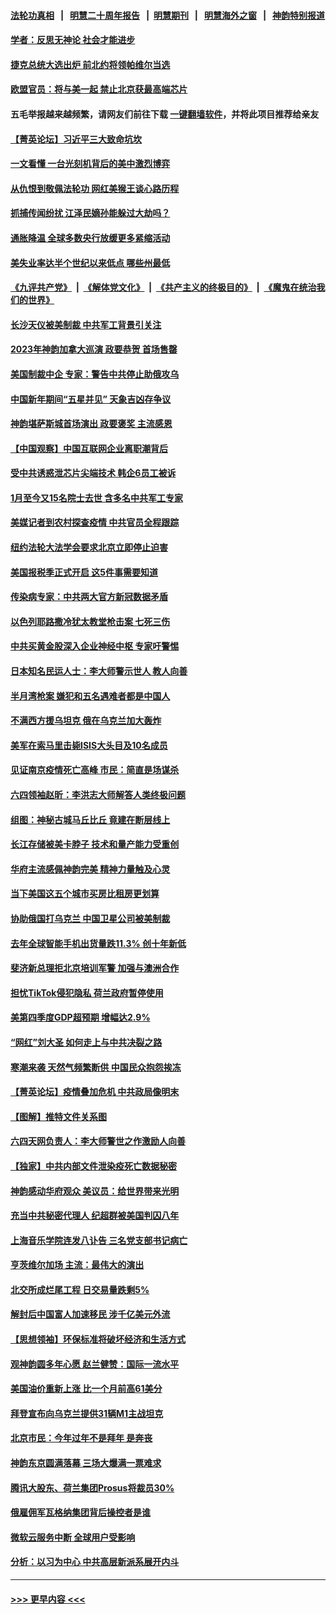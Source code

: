 #### [法轮功真相](https://github.com/gfw-breaker/truth/blob/master/README.md?t=0) &nbsp;&nbsp;|&nbsp;&nbsp; [明慧二十周年报告](https://github.com/gfw-breaker/mh-reports/blob/master/README.md?t=0) &nbsp;&nbsp;|&nbsp;&nbsp;[明慧期刊](https://github.com/gfw-breaker/mh-qikan) &nbsp;&nbsp;|&nbsp;&nbsp; [明慧海外之窗](https://github.com/gfw-breaker/mh-news/blob/master/README.md?t=0) &nbsp;&nbsp;|&nbsp;&nbsp; [神韵特别报道](https://github.com/gfw-breaker/mh-news/blob/master/shenyun.md?t=0)
#### [学者：反思无神论 社会才能进步](../pages/nf4514/n13917429.md?t=01292143) 
#### [捷克总统大选出炉 前北约将领帕维尔当选](../pages/nf4514/n13917503.md?t=01292143) 
#### [欧盟官员：将与美一起 禁止北京获最高端芯片](../pages/nf4514/n13917511.md?t=01292143) 
#### 五毛举报越来越频繁，请网友们前往下载 [一键翻墙软件](https://github.com/gfw-breaker/ssr-accounts)，并将此项目推荐给亲友
#### [【菁英论坛】习近平三大致命坑坎](../pages/nf4514/n13917433.md?t=01292143) 
#### [一文看懂 一台光刻机背后的美中激烈博弈](../pages/nf4514/n13916976.md?t=01292143) 
#### [从仇恨到敬佩法轮功 网红美猴王谈心路历程](../pages/nf4514/n13917396.md?t=01292143) 
#### [抓捕传闻纷扰 江泽民嫡孙能躲过大劫吗？](../pages/nf4514/n13917279.md?t=01292143) 
#### [通胀降温 全球多数央行放缓更多紧缩活动](../pages/nf4514/n13917363.md?t=01292143) 
#### [美失业率达半个世纪以来低点 哪些州最低](../pages/nf4514/n13917343.md?t=01292143) 
#### [《九评共产党》](https://github.com/begood0513/9ping.md/blob/master/README.md) &nbsp;|&nbsp; [《解体党文化》](../../../../jtdwh.md/blob/master/README.md)  &nbsp;|&nbsp; [《共产主义的终极目的》](../../../../gczydzjmd.md/blob/master/README.md) &nbsp;|&nbsp; [《魔鬼在统治我们的世界》](../../../../mgztzwmdsj.md/blob/master/README.md) 
#### [长沙天仪被美制裁 中共军工背景引关注](../pages/nf4514/n13917061.md?t=01292143) 
#### [2023年神韵加拿大巡演 政要恭贺 首场售罄](../pages/nf4514/n13916217.md?t=01292143) 
#### [美国制裁中企 专家：警告中共停止助俄攻乌](../pages/nf4514/n13917128.md?t=01292143) 
#### [中国新年期间“五星并见” 天象吉凶存争议](../pages/nf4514/n13917191.md?t=01292143) 
#### [神韵堪萨斯城首场演出 政要褒奖 主流感恩](../pages/nf4514/n13917194.md?t=01292143) 
#### [【中国观察】中国互联网企业离职潮背后](../pages/nf4514/n13917049.md?t=01292143) 
#### [受中共诱惑泄芯片尖端技术 韩企6员工被诉](../pages/nf4514/n13917101.md?t=01292143) 
#### [1月至今又15名院士去世 含多名中共军工专家](../pages/nf4514/n13917156.md?t=01292143) 
#### [美媒记者到农村探查疫情 中共官员全程跟踪](../pages/nf4514/n13916922.md?t=01292143) 
#### [纽约法轮大法学会要求北京立即停止迫害](../pages/nf4514/n13916932.md?t=01292143) 
#### [美国报税季正式开启 这5件事需要知道](../pages/nf4514/n13916947.md?t=01292143) 
#### [传染病专家：中共两大官方新冠数据矛盾](../pages/nf4514/n13915759.md?t=01292143) 
#### [以色列耶路撒冷犹太教堂枪击案 七死三伤](../pages/nf4514/n13916875.md?t=01292143) 
#### [中共买黄金股深入企业神经中枢 专家吁警惕](../pages/nf4514/n13916857.md?t=01292143) 
#### [日本知名民运人士：李大师警示世人 教人向善](../pages/nf4514/n13916627.md?t=01292143) 
#### [半月湾枪案 嫌犯和五名遇难者都是中国人](../pages/nf4514/n13916804.md?t=01292143) 
#### [不满西方援乌坦克 俄在乌克兰加大轰炸](../pages/nf4514/n13916734.md?t=01292143) 
#### [美军在索马里击毙ISIS大头目及10名成员](../pages/nf4514/n13916630.md?t=01292143) 
#### [见证南京疫情死亡高峰 市民：简直是场谋杀](../pages/nf4514/n13916564.md?t=01292143) 
#### [六四领袖赵昕：李洪志大师解答人类终极问题](../pages/nf4514/n13916319.md?t=01292143) 
#### [组图：神秘古城马丘比丘 竟建在断层线上](../pages/nf4514/n13916555.md?t=01292143) 
#### [长江存储被美卡脖子 技术和量产能力受重创](../pages/nf4514/n13916234.md?t=01292143) 
#### [华府主流感佩神韵完美 精神力量触及心灵](../pages/nf4514/n13916578.md?t=01292143) 
#### [当下美国这五个城市买房比租房更划算](../pages/nf4514/n13916330.md?t=01292143) 
#### [协助俄国打乌克兰 中国卫星公司被美制裁](../pages/nf4514/n13916289.md?t=01292143) 
#### [去年全球智能手机出货量跌11.3% 创十年新低](../pages/nf4514/n13916325.md?t=01292143) 
#### [斐济新总理拒北京培训军警 加强与澳洲合作](../pages/nf4514/n13916324.md?t=01292143) 
#### [担忧TikTok侵犯隐私 荷兰政府暂停使用](../pages/nf4514/n13916212.md?t=01292143) 
#### [美第四季度GDP超预期 增幅达2.9%](../pages/nf4514/n13916144.md?t=01292143) 
#### [“网红”刘大圣  如何走上与中共决裂之路](../pages/nf4514/n13915701.md?t=01292143) 
#### [寒潮来袭 天然气频繁断供 中国民众抱怨挨冻](../pages/nf4514/n13916037.md?t=01292143) 
#### [【菁英论坛】疫情叠加危机 中共政局像明末](../pages/nf4514/n13914887.md?t=01292143) 
#### [【图解】推特文件关系图](../pages/nf4514/n13916133.md?t=01292143) 
#### [六四天网负责人：李大师警世之作激励人向善](../pages/nf4514/n13915946.md?t=01292143) 
#### [【独家】中共内部文件泄染疫死亡数据秘密](../pages/nf4514/n13915199.md?t=01292143) 
#### [神韵感动华府观众 美议员：给世界带来光明](../pages/nf4514/n13916087.md?t=01292143) 
#### [充当中共秘密代理人 纪超群被美国判囚八年](../pages/nf4514/n13915901.md?t=01292143) 
#### [上海音乐学院连发八讣告 三名党支部书记病亡](../pages/nf4514/n13915906.md?t=01292143) 
#### [亨茨维尔加场 主流：最伟大的演出](../pages/nf4514/n13916040.md?t=01292143) 
#### [北交所成烂尾工程 日交易量跌剩5%](../pages/nf4514/n13915867.md?t=01292143) 
#### [解封后中国富人加速移民 涉千亿美元外流](../pages/nf4514/n13915670.md?t=01292143) 
#### [【思想领袖】环保标准将破坏经济和生活方式](../pages/nf4514/n13887756.md?t=01292143) 
#### [观神韵圆多年心愿 赵兰健赞：国际一流水平](../pages/nf4514/n13915529.md?t=01292143) 
#### [美国油价重新上涨 比一个月前高61美分](../pages/nf4514/n13915560.md?t=01292143) 
#### [拜登宣布向乌克兰提供31辆M1主战坦克](../pages/nf4514/n13915515.md?t=01292143) 
#### [北京市民：今年过年不是拜年 是奔丧](../pages/nf4514/n13915059.md?t=01292143) 
#### [神韵东京圆满落幕 三场大爆满一票难求](../pages/nf4514/n13915487.md?t=01292143) 
#### [腾讯大股东、荷兰集团Prosus将裁员30%](../pages/nf4514/n13915500.md?t=01292143) 
#### [俄雇佣军瓦格纳集团背后操控者是谁](../pages/nf4514/n13915324.md?t=01292143) 
#### [微软云服务中断 全球用户受影响](../pages/nf4514/n13915419.md?t=01292143) 
#### [分析：以习为中心 中共高层新派系展开内斗](../pages/nf4514/n13914955.md?t=01292143) 

----
#### [ >>> 更早内容 <<< ](../indexes/nf4514-earlier.md)
